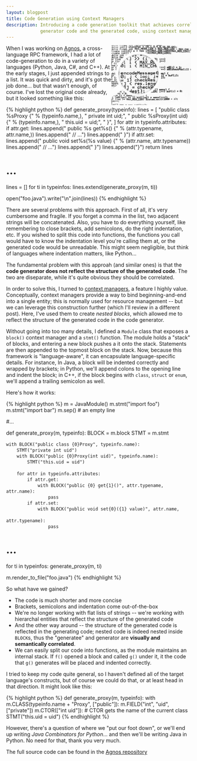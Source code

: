 ```yaml
---
layout: blogpost
title: Code Generation using Context Managers
description: Introducing a code generation toolkit that achieves correlation between the
             generator code and the generated code, using context managers
---
```


<img src="/static/res/2012-01-31-code.jpg" style="float:right; width:217px;" />

When I was working on [Agnos](https://github.com/tomerfiliba/agnos), a cross-language RPC framework,
I had a lot of code-generation to do in a variety of languages (Python, Java, C#, and C++). 
At the early stages, I just appended strings to a list. It was quick and dirty, and it's got the 
job done... but that wasn't enough, of course. I've lost the original code already, but it looked 
something like this:

{% highlight python %}
def generate_proxy(typeinfo):
    lines = [
        "public class %sProxy {" % (typeinfo.name,),
        "    private int uid;",
        "    public %sProxy(int uid) {" % (typeinfo.name,),
        "        this.uid = uid;",
        "    }",
    ]
    for attr in typeinfo.attributes:
        if attr.get:
            lines.append("    public %s get%s() {" % (attr.typename, 
                                                    attr.name,))
            lines.append("        // ...")
            lines.append("    }")
        if attr.set:
            lines.append("    public void set%s(%s value) {" % (attr.name, 
                                                            attr.typename))
            lines.append("        // ...")
            lines.append("    }")
    lines.append("}")
    return lines
# ...

lines = []
for ti in typeinfos:
    lines.extend(generate_proxy(m, ti))

open("foo.java").write("\n".join(lines))
{% endhighlight %} 

There are several problems with this approach. First of all, it's very cumbersome and fragile.
If you forget a comma in the list, two adjacent strings will be concatenated. Also, you have
to do everything yourself, like remembering to close brackets, add semicolons, do the right
indentation, etc. If you wished to split this code into functions, the functions you call would 
have to know the indentation level you're calling them at, or the generated code would be 
unreadable. This might seem negligible, but think of languages where indentation matters, like
Python...

The fundamental problem with this approah (and similar ones) is that the **code generator does 
not reflect the structure of the generated code**. The two are diseparate, while it's quite 
obvious they should be correlated.  

In order to solve this, I turned to [context managers](http://www.python.org/dev/peps/pep-0343/),
a feature I highly value. Conceptually, context managers provide a way to bind beginning-and-end
into a single entity; this is normally used for resource management -- but we can leverage this 
construction further (which I'll review in a different post). Here, I've used them to create 
*nested blocks*, which allowed me to reflect the structure of the generated code in the code 
generator.

Without going into too many details, I defined a `Module` class that exposes a `block()` 
context manager and a `stmt()` function. The module holds a "stack" of blocks, and entering a new 
block pushes a it onto the stack. Statements are then appended to the topmost block on the stack. 
Now, because this framework is "language-aware", it can encapsulate language-specific details.
For instance, In Java, a block will be indented correctly and wrapped by brackets; in Python, 
we'll append colons to the opening line and indent the block; in C++, if the block begins with 
`class`, `struct` or `enum`, we'll append a trailing semicolon as well.

Here's how it works:

{% highlight python %}
m = JavaModule()
m.stmt("import foo")
m.stmt("import bar")
m.sep()   # an empty line

#...

def generate_proxy(m, typeinfo):
    BLOCK = m.block
    STMT = m.stmt
    
    with BLOCK("public class {0}Proxy", typeinfo.name):
        STMT("private int uid")
        with BLOCK("public {0}Proxy(int uid)", typeinfo.name):
            STMT("this.uid = uid")
    
        for attr in typeinfo.attributes:
            if attr.get:
                with BLOCK("public {0} get{1}()", attr.typename, attr.name):
                    pass
            if attr.set:
                with BLOCK("public void set{0}({1} value)", attr.name, 
                                                            attr.typename):
                    pass
# ...

for ti in typeinfos:
    generate_proxy(m, ti)

m.render_to_file("foo.java")
{% endhighlight %} 

So what have we gained?
 
*   The code is much shorter and more concise
*   Brackets, semicolons and indentation come out-of-the-box
*   We're no longer working with flat lists of strings -- we're working with hierarchal entities
    that reflect the structure of the generated code
*   And the other way around -- the structure of the generated code is reflected in the generating
    code; nested code is indeed nested inside `BLOCK`s, thus the "generatee" and generator are 
    **visually and semantically correlated**. 
*   We can easily split our code into functions, as the module maintains an internal stack.
    If `f()` opened a block and called `g()` under it, it the code that `g()` generates will be
    placed and indented correctly.

I tried to keep my code quite general, so I haven't defined all of the target language's 
constructs, but of course we could do that, or at least head in that direction.
It might look like this:

{% highlight python %}
def generate_proxy(m, typeinfo):
    with m.CLASS(typeinfo.name + "Proxy", ["public"]):
        m.FIELD("int", "uid", ["private"])
        m.CTOR(["int uid"]):   # CTOR gets the name of the current class
            STMT("this.uid = uid")
{% endhighlight %}

However, there's a question of where we "put our foot down", or we'll end up writing *Java 
Combinators for Python*... and then we'll be writing Java in Python. No need for that, 
thank you very much.

The full source code can be found in the 
[Agnos repository](https://github.com/tomerfiliba/agnos/blob/master/compiler/src/agnos_compiler/langs/clike.py)


